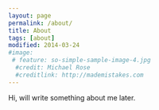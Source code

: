 ```yaml
---
layout: page
permalink: /about/
title: About
tags: [about]
modified: 2014-03-24
#image:
 # feature: so-simple-sample-image-4.jpg
  #credit: Michael Rose
  #creditlink: http://mademistakes.com
---
```

Hi, will write something about me later.